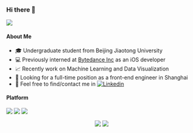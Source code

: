 ### Hi there 👋

![](https://komarev.com/ghpvc/?username=Hephaest&color=lightgrey&style=flat-square&label=Views)

#### About Me

- 🎓 Undergraduate student from Beijing Jiaotong University
- 💻 Previously interned at [Bytedance Inc](https://github.com/bytedance) as an iOS developer
- 📈 Recently work on Machine Learning and Data Visualization
- 👀 Looking for a full-time position as a front-end engineer in Shanghai
- 👏 Feel free to find/contact me in [![Linkedin](https://img.shields.io/badge/-LinkedIn-blue?style=flat-square&logo=Linkedin&logoColor=white)](https://www.linkedin.com/in/miao-cai-72437a186)

#### Platform
[![](https://img.shields.io/badge/Windows-10-0078D6?style=flat-square&logo=Windows)](https://www.microsoft.com/software-download/windows10)
[![](https://img.shields.io/badge/macOS-Catalina-d0d1d4?style=flat-square&logo=Apple)](<[https://](https://www.apple.com/macos/catalina/)>)
[![](https://img.shields.io/badge/Ubuntu-16.04%20LTS-E95420?style=flat-square&logo=Ubuntu)](https://ubuntu.com/)

<p align="center">
  <img src ="https://github-readme-stats-hephaest.vercel.app/api?username=Hephaest&hide=issues&count_private=true&hide_border=true&bg_color=00000000&title_color=4361ee&text_color=4895ef&show_icons=true&icon_color=3f37c9">
  <img src ="https://github-readme-stats-hephaest.vercel.app/api/top-langs/?username=Hephaest&layout=compact&hide_border=true&langs_count=10&hide=jupyter%20notebook,html,css,digital%20command%20language&hide_border=true&bg_color=00000000&title_color=4361ee&text_color=4895ef">
</p>
